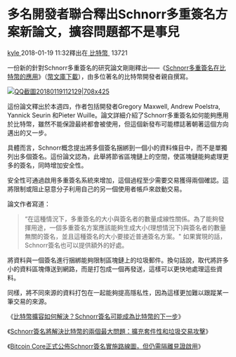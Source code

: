 # 多名開發者聯合釋出Schnorr多重簽名方案新論文，擴容問題都不是事兒

[kyle ](https://www.8btc.com/author/14244)2018-01-19 11:32釋出在[ 比特幣 ](javascript:;) 13721

一份新的針對Schnorr多重簽名的研究論文剛剛釋出——《[Schnorr多重簽名在比特幣的應用](http://8btc.com/doc-view.html?d=1759)》（[幣文庫下載](http://8btc.com/doc-view.html?d=1759)），由多位著名的比特幣開發者親自撰寫。

[![QQ截圖20180119112129|708x425](https://cdn.8btc.com/wp-content/uploads/2018/01/201801190322115358.jpg)](https://cdn.8btc.com/wp-content/uploads/2018/01/201801190322115358.jpg)

這份論文釋出於本週四，作者包括開發者Gregory Maxwell, Andrew Poelstra, Yannick Seurin 和Pieter Wuille。論文詳細介紹了Schnorr多重簽名如何能夠應用於比特幣，雖然不能保證最終都會被使用，但這個新發布可能標誌著朝著這個方向邁出的又一步。

具體而言，Schnorr概念提出將多個簽名捆綁到一個小的資料條目中，而不是單獨列出多個簽名。這份論文認為，此舉將節省區塊鏈上的空間，使區塊鏈能夠處理更多的簽名，同時增加安全性。

安全性可通過啟用多重簽名系統來增加，這個過程至少需要交易獲得兩個確認。這將限制或阻止惡意分子利用自己的另一個使用者帳戶來啟動交易。

論文作者寫道：

> “在這種情況下，多重簽名的大小與簽名者的數量成線性關係。為了能夠發揮用途，一個多重簽名方案應該能夠生成大小(理想情況下)與簽名者的數量無關的簽名，並且這種簽名的大小要接近普通簽名方案。"
> 如果實現的話，Schnorr簽名也可以提供額外的好處。

將資料與一個簽名進行捆綁能夠限制區塊鏈上的垃圾郵件。換句話說，取代將許多小的資料區塊傳送到網路，而是打包成一個再發送，這樣可以更快地處理這些資料。

同樣，將不同來源的資料打包在一起能夠提高隱私性，因為這樣更加難以跟蹤某一筆交易的來源。

《[比特幣擴容如何解決？Schnorr簽名可能成為比特幣的下一步](http://www.8btc.com/schnorr-signatures-might-be-bitcoins-next-step-forward)》

《[Schnorr簽名將解決比特幣的兩個最大問題：擴充套件性和垃圾交易攻擊](http://www.8btc.com/schnorr-signatures-2-of-bitcoins-biggest-problems)》

《[Bitcoin Core正式公佈Schnorr簽名實施路線圖，但仍需隔離見證啟用](http://www.8btc.com/bitcoin-core-schnorr-signature)》
